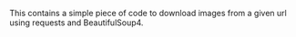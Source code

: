 This contains a simple piece of code to download images from a given url using requests and BeautifulSoup4.
